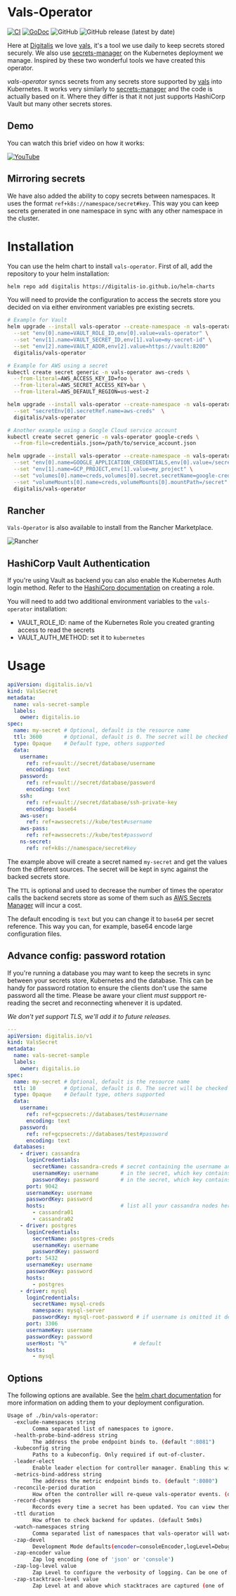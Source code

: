# Vals-Operator

[![CI](https://github.com/digitalis-io/vals-operator/actions/workflows/pre-commit.yml/badge.svg)](https://github.com/digitalis-io/vals-operator/actions/workflows/pre-commit.yml)
[![GoDoc](https://godoc.org/github.com/digitalis-io/vals-operator?status.svg)](https://pkg.go.dev/github.com/digitalis-io/vals-operator?tab=doc)
![GitHub](https://img.shields.io/github/license/digitalis-io/vals-operator)
![GitHub release (latest by date)](https://img.shields.io/github/v/release/digitalis-io/vals-operator)

Here at [Digitalis](https://digitalis.io) we love [vals](https://github.com/variantdev/vals), it's a tool we use daily to keep secrets stored securely. We also use [secrets-manager](https://github.com/tuenti/secrets-manager) on the Kubernetes deployment we manage. Inspired by these two wonderful tools we have created this operator.

*vals-operator* syncs secrets from any secrets store supported by [vals](https://github.com/variantdev/vals) into Kubernetes. It works very similarly to [secrets-manager](https://github.com/tuenti/secrets-manager) and the code is actually based on it. Where they differ is that it not just supports HashiCorp Vault but many other secrets stores.

## Demo

You can watch this brief video on how it works:

[![YouTube](./youtube-video.png)](https://www.youtube.com/watch?feature=player_embedded&v=wLzkrKdSBT8)

## Mirroring secrets

We have also added the ability to copy secrets between namespaces. It uses the format `ref+k8s://namespace/secret#key`. This way you can keep secrets generated in one namespace in sync with any other namespace in the cluster.

# Installation

You can use the helm chart to install `vals-operator`. First of all, add the repository to your helm installation:

```sh
helm repo add digitalis https://digitalis-io.github.io/helm-charts
```

You will need to provide the configuration to access the secrets store you decided on via either environment variables pre existing secrets.

```sh
# Example for Vault
helm upgrade --install vals-operator --create-namespace -n vals-operator \
  --set "env[0].name=VAULT_ROLE_ID,env[0].value=vals-operator" \
  --set "env[1].name=VAULT_SECRET_ID,env[1].value=my-secret-id" \
  --set "env[2].name=VAULT_ADDR,env[2].value=https://vault:8200"
  digitalis/vals-operator

# Example for AWS using a secret
kubectl create secret generic -n vals-operator aws-creds \
  --from-literal=AWS_ACCESS_KEY_ID=foo \
  --from-literal=AWS_SECRET_ACCESS_KEY=bar \
  --from-literal=AWS_DEFAULT_REGION=us-west-2

helm upgrade --install vals-operator --create-namespace -n vals-operator \
  --set "secretEnv[0].secretRef.name=aws-creds"  \
  digitalis/vals-operator

# Another example using a Google Cloud service account
kubectl create secret generic -n vals-operator google-creds \
  --from-file=credentials.json=/path/to/service_account.json

helm upgrade --install vals-operator --create-namespace -n vals-operator \
  --set "env[0].name=GOOGLE_APPLICATION_CREDENTIALS,env[0].value=/secret/credentials.json" \
  --set "env[1].name=GCP_PROJECT,env[1].value=my_project" \
  --set "volumes[0].name=creds,volumes[0].secret.secretName=google-creds" \
  --set "volumeMounts[0].name=creds,volumeMounts[0].mountPath=/secret" \
  digitalis/vals-operator
```

## Rancher

`Vals-Operator` is also available to install from the Rancher Marketplace.

![Rancher](rancher.png)

## HashiCorp Vault Authentication

If you're using Vault as backend you can also enable the Kubernetes Auth login method. Refer to the [HashiCorp documentation](https://www.vaultproject.io/docs/auth/kubernetes) on creating a role.

You will need to add two additional environment variables to the `vals-operator` installation:

* VAULT_ROLE_ID: name of the Kubernetes Role you created granting access to read the secrets
* VAULT_AUTH_METHOD: set it to `kubernetes`

# Usage

```yaml
apiVersion: digitalis.io/v1
kind: ValsSecret
metadata:
  name: vals-secret-sample
  labels:
    owner: digitalis.io
spec:
  name: my-secret # Optional, default is the resource name
  ttl: 3600       # Optional, default is 0. The secret will be checked at every "reconcile period". See below.
  type: Opaque    # Default type, others supported
  data:
    username:
      ref: ref+vault://secret/database/username
      encoding: text
    password:
      ref: ref+vault://secret/database/password
      encoding: text
    ssh:
      ref: ref+vault://secret/database/ssh-private-key
      encoding: base64
    aws-user:
      ref: ref+awssecrets://kube/test#username
    aws-pass:
      ref: ref+awssecrets://kube/test#password
    ns-secret:
      ref: ref+k8s://namespace/secret#key
```

The example above will create a secret named `my-secret` and get the values from the different sources. The secret will be kept in sync against the backed secrets store.

The `TTL` is optional and used to decrease the number of times the operator calls the backend secrets store as some of them such as [AWS Secrets Manager](https://aws.amazon.com/secrets-manager/pricing/) will incur a cost.

The default encoding is `text` but you can change it to `base64` per secret reference. This way you can, for example, base64 encode large configuration files.

## Advance config: password rotation

If you're running a database you may want to keep the secrets in sync between your secrets store, Kubernetes and the database. This can be handy for password rotation to ensure the clients don't use the same password all the time. Please be aware your client *must* suppport re-reading the secret and reconnecting whenever it is updated.

_We don't yet support TLS, we'll add it to future releases._

```yaml
---
apiVersion: digitalis.io/v1
kind: ValsSecret
metadata:
  name: vals-secret-sample
  labels:
    owner: digitalis.io
spec:
  name: my-secret # Optional, default is the resource name
  ttl: 10         # Optional, default is 0. The secret will be checked at every "reconcile period". See below.
  type: Opaque    # Default type, others supported
  data:
    username:
      ref: ref+gcpsecrets://databases/test#username
      encoding: text
    password:
      ref: ref+gcpsecrets://databases/test#password
      encoding: text
  databases:
    - driver: cassandra
      loginCredentials:
        secretName: cassandra-creds # secret containing the username and password to access the DB and run the below query
        usernameKey: username       # in the secret, which key contains the username (default `cassandra`)
        passwordKey: password       # in the secret, which key contains the password
      port: 9042
      usernameKey: username
      passwordKey: password
      hosts:                        # list all your cassandra nodes here
        - cassandra01
        - cassandra02
    - driver: postgres
      loginCredentials:
        secretName: postgres-creds
        usernameKey: username
        passwordKey: password
      port: 5432
      usernameKey: username
      passwordKey: password
      hosts:
        - postgres
    - driver: mysql
      loginCredentials:
        secretName: mysql-creds
        namespace: mysql-server
        passwordKey: mysql-root-password # if username is omitted it defaults to `mysql`
      port: 3306
      usernameKey: username
      passwordKey: password
      userHost: "%"                     # default
      hosts:
        - mysql
```

## Options

The following options are available. See the [helm chart documentation](charts/vals-operator/README.md) for more information on adding them to your deployment configuration.

```sh
Usage of ./bin/vals-operator:
  -exclude-namespaces string
    	Comma separated list of namespaces to ignore.
  -health-probe-bind-address string
    	The address the probe endpoint binds to. (default ":8081")
  -kubeconfig string
    	Paths to a kubeconfig. Only required if out-of-cluster.
  -leader-elect
    	Enable leader election for controller manager. Enabling this will ensure there is only one active controller manager.
  -metrics-bind-address string
    	The address the metric endpoint binds to. (default ":8080")
  -reconcile-period duration
    	How often the controller will re-queue vals-operator events. (default 5s)
  -record-changes
    	Records every time a secret has been updated. You can view them with kubectl describe. It may also be disabled globally and enabled per secret via the annotation 'vals-operator.digitalis.io/record: "true"' (default true)
  -ttl duration
    	How often to check backend for updates. (default 5m0s)
  -watch-namespaces string
    	Comma separated list of namespaces that vals-operator will watch.
  -zap-devel
    	Development Mode defaults(encoder=consoleEncoder,logLevel=Debug,stackTraceLevel=Warn). Production Mode defaults(encoder=jsonEncoder,logLevel=Info,stackTraceLevel=Error) (default true)
  -zap-encoder value
    	Zap log encoding (one of 'json' or 'console')
  -zap-log-level value
    	Zap Level to configure the verbosity of logging. Can be one of 'debug', 'info', 'error', or any integer value > 0 which corresponds to custom debug levels of increasing verbosity
  -zap-stacktrace-level value
    	Zap Level at and above which stacktraces are captured (one of 'info', 'error', 'panic').
```
